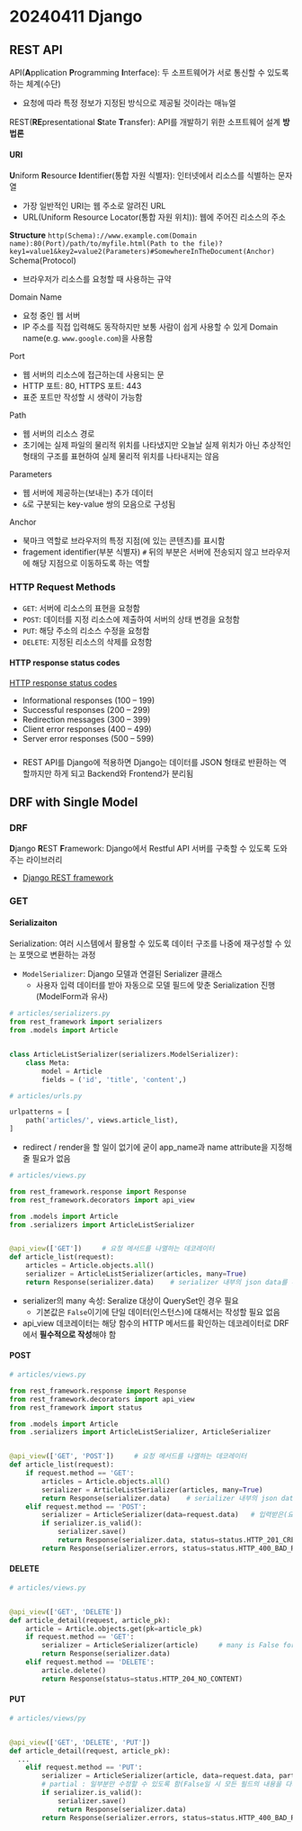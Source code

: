 # 20240411 Django
## REST API
API(**A**pplication **P**rogramming **I**nterface): 두 소프트웨어가 서로 통신할 수 있도록 하는 체계(수단)
- 요청에 따라 특정 정보가 지정된 방식으로 제공될 것이라는 매뉴얼

REST(**RE**presentational **S**tate **T**ransfer): API를 개발하기 위한 소프트웨어 설계 **방법론**

#### URI
**U**niform **R**esource **I**dentifier(통합 자원 식별자): 인터넷에서 리소스를 식별하는 문자열
- 가장 일반적인 URI는 웹 주소로 알려진 URL
- URL(Uniform Resource Locator(통합 자원 위치)): 웹에 주어진 리소스의 주소

**Structure**
```http(Schema)://www.example.com(Domain name):80(Port)/path/to/myfile.html(Path to the file)?key1=value1&key2=value2(Parameters)#SomewhereInTheDocument(Anchor)```
Schema(Protocol)
- 브라우저가 리소스를 요청할 때 사용하는 규약

Domain Name
- 요청 중인 웹 서버
- IP 주소를 직접 입력해도 동작하지만 보통 사람이 쉽게 사용할 수 있게 Domain name(e.g. ```www.google.com```)을 사용함

Port
- 웹 서버의 리소스에 접근하는데 사용되는 문
- HTTP 포트: 80, HTTPS 포트: 443
- 표준 포트만 작성할 시 생략이 가능함

Path
- 웹 서버의 리소스 경로
- 초기에는 실제 파일의 물리적 위치를 나타냈지만 오늘날 실제 위치가 아닌 추상적인 형태의 구조를 표현하여 실제 물리적 위치를 나타내지는 않음

Parameters
- 웹 서버에 제공하는(보내는) 추가 데이터
- ```&```로 구분되는 key-value 쌍의 모음으로 구성됨

Anchor
- 북마크 역할로 브라우저의 특정 지점(에 있는 콘텐츠)를 표시함
- fragement identifier(부분 식별자) ```#``` 뒤의 부분은 서버에 전송되지 않고 브라우저에 해당 지점으로 이동하도록 하는 역할

### HTTP Request Methods
- ```GET```: 서버에 리소스의 표현을 요청함
- ```POST```: 데이터를 지정 리소스에 제출하여 서버의 상태 변경을 요청함
- ```PUT```: 해당 주소의 리소스 수정을 요청함
- ```DELETE```: 지정된 리소스의 삭제를 요청함

#### HTTP response status codes
[HTTP response status codes](https://developer.mozilla.org/en-US/docs/Web/HTTP/Status)

- Informational responses (100 – 199)
- Successful responses (200 – 299)
- Redirection messages (300 – 399)
- Client error responses (400 – 499)
- Server error responses (500 – 599)

###
- REST API를 Django에 적용하면 Django는 데이터를 JSON 형태로 반환하는 역할까지만 하게 되고 Backend와 Frontend가 분리됨

## DRF with Single Model
### DRF
**D**jango **R**EST **F**ramework: Django에서 Restful API 서버를 구축할 수 있도록 도와주는 라이브러리
- [Django REST framework](https://www.django-rest-framework.org/)

### GET
#### Serializaiton
Serialization: 여러 시스템에서 활용할 수 있도록 데이터 구조를 나중에 재구성할 수 있는 포맷으로 변환하는 과정
- ```ModelSerializer```: Django 모델과 연결된 Serializer 클래스
  - 사용자 입력 데이터를 받아 자동으로 모델 필드에 맞춘 Serialization 진행(ModelForm과 유사)
```python
# articles/serializers.py
from rest_framework import serializers
from .models import Article


class ArticleListSerializer(serializers.ModelSerializer):
    class Meta:
        model = Article
        fields = ('id', 'title', 'content',)
```
```python
# articles/urls.py

urlpatterns = [
    path('articles/', views.article_list),
]
```
- redirect / render을 할 일이 없기에 굳이 app_name과 name attribute을 지정해 줄 필요가 없음
```python
# articles/views.py

from rest_framework.response import Response
from rest_framework.decorators import api_view

from .models import Article
from .serializers import ArticleListSerializer


@api_view(['GET'])     # 요청 메서드를 나열하는 데코레이터
def article_list(request):
    articles = Article.objects.all()
    serializer = ArticleListSerializer(articles, many=True)
    return Response(serializer.data)    # serializer 내부의 json data를 추출하여 반환
```
- serializer의 many 속성: Seralize 대상이 QuerySet인 경우 필요
  - 기본값은 ```False```이기에 단일 데이터(인스턴스)에 대해서는 작성할 필요 없음
- api_view 데코레이터는 해당 함수의 HTTP 메서드를 확인하는 데코레이터로 DRF에서 **필수적으로 작성**해야 함

#### POST
```python
# articles/views.py

from rest_framework.response import Response
from rest_framework.decorators import api_view
from rest_framework import status

from .models import Article
from .serializers import ArticleListSerializer, ArticleSerializer


@api_view(['GET', 'POST'])     # 요청 메서드를 나열하는 데코레이터
def article_list(request):
    if request.method == 'GET':
        articles = Article.objects.all()
        serializer = ArticleListSerializer(articles, many=True)
        return Response(serializer.data)    # serializer 내부의 json data 반환
    elif request.method == 'POST':
        serializer = ArticleSerializer(data=request.data)   # 입력받은(요청받은) 데이터
        if serializer.is_valid():
            serializer.save()
            return Response(serializer.data, status=status.HTTP_201_CREATED)
        return Response(serializer.errors, status=status.HTTP_400_BAD_REQUEST)
```

#### DELETE
```python
# articles/views.py


@api_view(['GET', 'DELETE'])
def article_detail(request, article_pk):
    article = Article.objects.get(pk=article_pk)
    if request.method == 'GET':
        serializer = ArticleSerializer(article)     # many is False for default
        return Response(serializer.data)
    elif request.method == 'DELETE':
        article.delete()
        return Response(status=status.HTTP_204_NO_CONTENT)
```

#### PUT
```python
# articles/views/py


@api_view(['GET', 'DELETE', 'PUT'])
def article_detail(request, article_pk):
  ...
    elif request.method == 'PUT':
        serializer = ArticleSerializer(article, data=request.data, partial=True)
        # partial : 일부분만 수정할 수 있도록 함(False일 시 모든 필드의 내용을 다시 보내야 함)
        if serializer.is_valid():
            serializer.save()
            return Response(serializer.data)
        return Response(serializer.errors, status=status.HTTP_400_BAD_REQUEST)
```